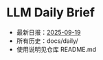 # LLM Daily Brief

- 最新日报：[2025-09-19](./daily/2025-09-19.md)
- 所有历史：docs/daily/
- 使用说明见仓库 README.md
